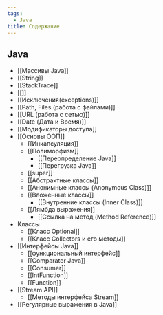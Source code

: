 ```yaml
---
tags:
  - Java
title: Содержание
---
```

## Java
- [[Массивы Java]]
- [[String]]
- [[StackTrace]]
- [[]]
- [[Исключения(exceptions)]]
- [[Path, Files (работа с файлами)]]
- [[URL (работа с  сетью)]]
- [[Date (Дата и Время)]]
- [[Модификаторы доступа]]
- [[Основы ООП]]
	- [[Инкапсуляция]]
	- [[Полиморфизм]]
		- [[Переопределение Java]]
		- [[Перегрузка Java]]
	- [[super]]
	- [[Абстрактные классы]]
	- [[Анонимные классы (Anonymous Class)]]
	- [[Вложенные классы]]
		- [[Внутренние классы (Inner Class)]]
	- [[Лямбда выражения]]
		- [[Ссылка на метод (Method Reference)]]
- Классы
	- [[Класс Optional]]
	- [[Класс Collectors и его методы]]
- [[Интерфейсы Java]]
	- [[функциональный интерфейс]]
	- [[Comparator Java]]
	- [[Consumer]]
	- [[IntFunction]]
	- [[Function]]
- [[Stream API]]
	- [[Методы интерфейса Stream]]
- [[Регулярные выражения в Java]]